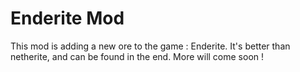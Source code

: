 # Enderite Mod

This mod is adding a new ore to the game : Enderite. It's better than netherite, and can be found in the end. More will come soon !
